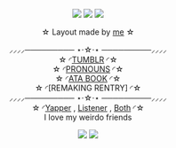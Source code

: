 <p align="center">

<img src="https://64.media.tumblr.com/4d07312c2b160198979628514b4cc066/958d2c659ee9c16c-46/s1280x1920/35c5ef68bd01ccd2e8183d1aff5cc537aeaae5ac.gifv">
<img src="https://media.discordapp.net/attachments/1013237702587580446/1418618546694656182/tribbios_userbar_1.png?ex=68cf6fba&is=68ce1e3a&hm=e0ffc6394e499e5d8c82b62034e735b4c9b3e745a1fe6f0b17f283cb88b61a19&=&format=webp&quality=lossless&width=385&height=21">
<img src="https://media.discordapp.net/attachments/1013237702587580446/1418621736978743499/tribbios_userbar_2.png?ex=68cf72b2&is=68ce2132&hm=384501611979e017ac2552bf0c7f03014793c6d14e4401fb3b27b5be1eb30e03&=&format=webp&quality=lossless&width=385&height=21">
<div align="center"

 ☆ Layout made by [me](https://www.tumblr.com/check1t/795132776455225344/tribios-tumblr-layout) ☆

⸝⸝⸝⸝───────── ⋆⋅☆⋅⋆ ─────────⸝⸝⸝⸝<br>
☆ ◜[TUMBLR](https://www.tumblr.com/check1t) ◜☆<br> ☆ ◜[PRONOUNS](https://pronouns.cc/@V1NCENSE) ◜☆<br> ☆ ◜[ATA BOOK](https://v1ncense.atabook.org/) ◜☆<br> ☆ ◜[REMAKING RENTRY] ◜☆<br>
⸝⸝⸝⸝───────── ⋆⋅☆⋅⋆ ─────────⸝⸝⸝⸝<br>
☆ ◜[Yapper](https://github.com/phaexie) , [Listener](https://github.com/ToasterTheFox) , [Both](https://github.com/V1NCENSE) ◜☆<br>
I love my weirdo friends

<img src="https://media.discordapp.net/attachments/1013237702587580446/1418618545985683669/tribbios_userbar.png?ex=68cf6fba&is=68ce1e3a&hm=cf5f22fdd222c2e6c4f6c02b0f16493e0a0d323ae1f3df2afe3eab947a76e183&=&format=webp&quality=lossless&width=385&height=21">
<img src="https://media.discordapp.net/attachments/1013237702587580446/1418887094159409202/Untitled175_20250920121022.png?ex=68cfc114&is=68ce6f94&hm=944f0db3dc1e126ca96149ad9a17de1bf4296582e4e5b9a1914ee1d9b6784b60&=&format=webp&quality=lossless&width=1408&height=589">
